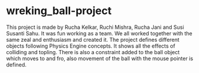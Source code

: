 # wreking_ball-project

This project is made by Rucha Kelkar, Ruchi Mishra, Rucha Jani and Susi Susanti Sahu.
It was fun working as a team. We all worked together with the same zeal and enthusiasm and created it.
The project defines different objects following Physics Engine concepts. It shows all the effects of colliding and topling.
There is also a constraint added to the ball object which moves to and fro, also movement of the ball with the mouse pointer is defined.

